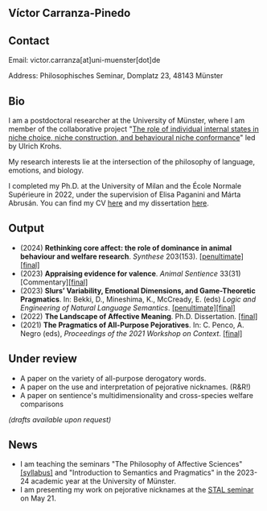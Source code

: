 Víctor Carranza-Pinedo
------

## Contact

Email: victor.carranza[at]uni-muenster[dot]de

Address: Philosophisches Seminar, Domplatz 23, 48143 Münster

## Bio

I am a postdoctoral researcher at the University of Münster, where I am member of the collaborative project "[The role of individual internal states in niche choice, niche construction, and behavioural niche conformance](https://www.uni-bielefeld.de/fakultaeten/biologie/forschung/verbuende/sfb_nc3/projects/d01ph2#comp_00005c3e9e38_00000000a7_0131)" led by Ulrich Krohs. 

My research interests lie at the intersection of the philosophy of language, emotions, and biology.

I completed my Ph.D. at the University of Milan and the École Normale Supérieure in 2022, under the supervision of Elisa Paganini and Márta Abrusán. You can find my CV [here](https://www.dropbox.com/scl/fi/ie9mklay8twf73crmowjz/cvitae_english.pdf?rlkey=x472iuqrz8drp6kuebb1rojjz&dl=0) and my dissertation [here](https://air.unimi.it/handle/2434/933926).

## Output

+ (2024) **Rethinking core affect: the role of dominance in animal behaviour and welfare research**. _Synthese_ 203(153). [[penultimate]](https://philpapers.org/rec/CARRCA-19)[[final]](https://link.springer.com/article/10.1007/s11229-024-04591-2)
+ (2023) **Appraising evidence for valence**. _Animal Sentience_ 33(31) 
[Commentary][[final]](https://www.wellbeingintlstudiesrepository.org/animsent/vol8/iss33/31/)
+ (2023) **Slurs’ Variability, Emotional Dimensions, and Game-Theoretic Pragmatics**. In: Bekki, D., Mineshima, K., McCready, E. (eds) _Logic and Engineering of Natural Language Semantics_. [[penultimate]](https://www.dropbox.com/s/d4nns6juy7yjoza/LENLS%2019%20%5Bpenultimate%5D.pdf?dl=0)[[final]](https://link.springer.com/chapter/10.1007/978-3-031-43977-3_12)
+ (2022) **The Landscape of Affective Meaning**. Ph.D. Dissertation. [[final]](https://www.dropbox.com/scl/fi/dqyg8hptzbzkuyxnpenot/The-landscape-of-affective-meaning-2022.pdf?rlkey=0s2kx7q8u5uxq8sbre1wynqis&dl=0) 
+ (2021) **The Pragmatics of All-Purpose Pejoratives**. In: C. Penco, A. Negro (eds), _Proceedings of the 2021 Workshop on Context_. [[final]](https://www.finophd.eu/WOC2021/paper5.pdf)

## Under review 

+ A paper on the variety of all-purpose derogatory words. 
+ A paper on the use and interpretation of pejorative nicknames. (R&R!)
+ A paper on sentience's multidimensionality and cross-species welfare comparisons


_(drafts available upon request)_

## News

+ I am teaching the seminars "The Philosophy of Affective Sciences" [[syllabus]](https://www.dropbox.com/scl/fi/8q9h1xm5pd20ixwdfg7p0/The-Philosophy-of-the-Affective-Sciences-syllabus.docx?rlkey=c5xkznfnigxg7uhxb7w9208ae&dl=0) and "Introduction to Semantics and Pragmatics" in the 2023-24 academic year at the University of Münster.
+ I am presenting my work on pejorative nicknames at the [STAL seminar](https://sites.google.com/view/stalnetwork/seminar?authuser=0) on May 21.
